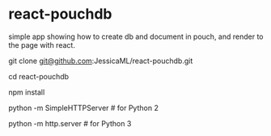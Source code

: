 # react-pouchdb

simple app showing how to create db and document in pouch, and render to the page with react.

git clone git@github.com:JessicaML/react-pouchdb.git 

cd react-pouchdb 

npm install

python -m SimpleHTTPServer # for Python 2 

python -m http.server # for Python 3

